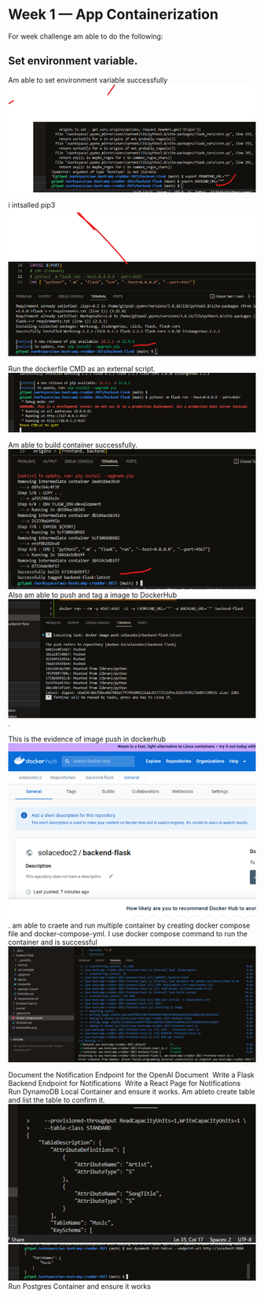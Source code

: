 # Week 1 — App Containerization
For week challenge am able to do the following:
## Set environment variable.
Am able to set environment variable successfully 
 ![SET_env_variable]( assets/set_env_var_wk%201.png)

i intsalled pip3
  ![Pip3_installed](assets/pip%20install%20image_wk1.png)

Run the dockerfile CMD as an external script.
 ![Run_Dockerfile_CMD](assets/Dockerfile_RUN_at_CMD_wk1.png)
 
 Am able to build container successfully.
   ![Build_container_image](assets/build_container_image%20wk1.png)
   Also am able to push and tag a image to DockerHub
  ![Push_image_to_dockerhub](assets/push-Image%20_to_dockerhub_wk1.png).
  
  This is the evidence of image push in dockerhub
   ![Confirmation of_image In_dockerhub](assets/docker_img_pushto_dockerhub.png).
   am able to craete and run multiple container by creating docker compose file and docker-compose-yml. 
   I use docker compose command to run the container and is successful
   ![docker_compose_file](assets/docker_compse_ymlfile_wk1.png)

Document the Notification Endpoint for the OpenAI Document
 ![]()
Write a Flask Backend Endpoint for Notifications
 ![]()
Write a React Page for Notifications
 ![]()
Run DynamoDB Local Container and ensure it works.
Am ableto create table and list the table to confirm it.
 ![Dynamodb_lical_Container](assets/create_Table.png)
  ![Lis_created_Table](assets/list-table_wk1.png)
 Run Postgres Container and ensure it works
 ![]()


 

